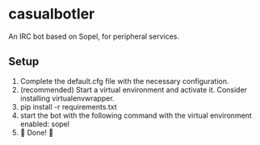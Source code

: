# casualbotler
An IRC bot based on Sopel, for peripheral services.

## Setup

1. Complete the default.cfg file with the necessary configuration.
2. (recommended) Start a virtual environment and activate it. Consider installing virtualenvwrapper.
3. pip install -r requirements.txt
3. start the bot with the following command with the virtual environment enabled:
    sopel
4. 🌟 Done! 🌟
